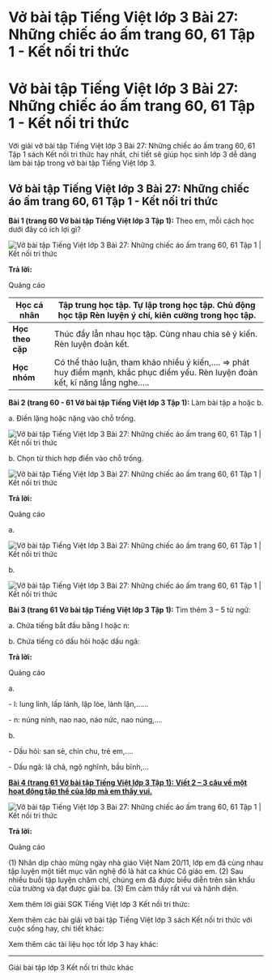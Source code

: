 # Vở bài tập Tiếng Việt lớp 3 Bài 27: Những chiếc áo ấm trang 60, 61 Tập 1 - Kết nối tri thức

# Vở bài tập Tiếng Việt lớp 3 Bài 27: Những chiếc áo ấm trang 60, 61 Tập 1 - Kết nối tri thức

Với giải vở bài tập Tiếng Việt lớp 3 Bài 27: Những chiếc áo ấm trang 60, 61 Tập 1 sách Kết nối tri thức hay nhất, chi tiết sẽ giúp học sinh lớp 3 dễ dàng làm bài tập trong vở bài tập Tiếng Việt lớp 3.

## Vở bài tập Tiếng Việt lớp 3 Bài 27: Những chiếc áo ấm trang 60, 61 Tập 1 - Kết nối tri thức

**Bài 1 (trang 60 Vở bài tập Tiếng Việt lớp 3 Tập 1):** Theo em, mỗi cách học dưới đây có ích lợi gì?

![Vở bài tập Tiếng Việt lớp 3 Bài 27: Những chiếc áo ấm trang 60, 61 Tập 1 | Kết nối tri thức](https://vietjack.com/vbt-tieng-viet-3-kn/images/bai-27-nhung-chiec-ao-am-142535.PNG)

**Trả lời:**

Quảng cáo

**Học cá nhân** |  Tập trung học tập. Tự lập trong học tập. Chủ động học tập Rèn luyện ý chí, kiên cường trong học tập.  
---|---  
**Học theo cặp** |  Thúc đẩy lẫn nhau học tập. Cùng nhau chia sẻ ý kiến. Rèn luyện đoàn kết.  
**Học nhóm** |  Có thể thảo luận, tham khảo nhiều ý kiến,…. => phát huy điểm mạnh, khắc phục điểm yếu. Rèn luyện đoàn kết, kĩ năng lắng nghe…..  
  
**Bài 2 (trang 60 - 61 Vở bài tập Tiếng Việt lớp 3 Tập 1):** Làm bài tập a hoặc b.

a. Điền lặng hoặc nặng vào chỗ trống.

![Vở bài tập Tiếng Việt lớp 3 Bài 27: Những chiếc áo ấm trang 60, 61 Tập 1 | Kết nối tri thức](https://vietjack.com/vbt-tieng-viet-3-kn/images/bai-27-nhung-chiec-ao-am-142536.PNG)

b. Chọn từ thích hợp điền vào chỗ trống.

![Vở bài tập Tiếng Việt lớp 3 Bài 27: Những chiếc áo ấm trang 60, 61 Tập 1 | Kết nối tri thức](https://vietjack.com/vbt-tieng-viet-3-kn/images/bai-27-nhung-chiec-ao-am-142537.PNG)

**Trả lời:**

Quảng cáo

a.

![Vở bài tập Tiếng Việt lớp 3 Bài 27: Những chiếc áo ấm trang 60, 61 Tập 1 | Kết nối tri thức](https://vietjack.com/vbt-tieng-viet-3-kn/images/bai-27-nhung-chiec-ao-am-142538.PNG)

b.

![Vở bài tập Tiếng Việt lớp 3 Bài 27: Những chiếc áo ấm trang 60, 61 Tập 1 | Kết nối tri thức](https://vietjack.com/vbt-tieng-viet-3-kn/images/bai-27-nhung-chiec-ao-am-142539.PNG)

**Bài 3 (trang 61 Vở bài tập Tiếng Việt lớp 3 Tập 1):** Tìm thêm 3 – 5 từ ngữ:

a. Chứa tiếng bắt đầu bằng l hoặc n:

b. Chứa tiếng có dấu hỏi hoặc dấu ngã:

**Trả lời:**

Quảng cáo

a. 

\- l: lung linh, lấp lánh, lập lòe, lành lặn,……

\- n: núng nính, nao nao, náo nức, nao núng,….

b.

\- Dấu hỏi: san sẻ, chỉn chu, trẻ em,….

\- Dấu ngã: lã chã, ngộ nghĩnh, bầu bĩnh,…

[**Bài 4 (trang 61 Vở bài tập Tiếng Việt lớp 3 Tập 1):** **Viết 2 – 3 câu về một hoạt động tập thể của lớp mà em thấy vui.**](https://vietjack.com/vbt-tieng-viet-3-kn/viet-2-3-cau-ve-mot-hoat-dong-tap-the-cua-lop-ma-em-thay-vui-vm.jsp)

![Vở bài tập Tiếng Việt lớp 3 Bài 27: Những chiếc áo ấm trang 60, 61 Tập 1 | Kết nối tri thức](https://vietjack.com/vbt-tieng-viet-3-kn/images/bai-27-nhung-chiec-ao-am-142540.PNG)

**Trả lời:**

Quảng cáo

(1) Nhân dịp chào mừng ngày nhà giáo Việt Nam 20/11, lớp em đã cùng nhau tập luyện một tiết mục văn nghệ đó là hát ca khúc Cô giáo em. (2) Sau nhiều buổi tập luyện chăm chỉ, chúng em đã được biểu diễn trên sân khấu của trường và đạt được giải ba. (3) Em cảm thấy rất vui và hãnh diện.

Xem thêm lời giải SGK Tiếng Việt lớp 3 Kết nối tri thức:

Xem thêm các bài giải vở bài tập Tiếng Việt lớp 3 sách Kết nối tri thức với cuộc sống hay, chi tiết khác:

Xem thêm các tài liệu học tốt lớp 3 hay khác:

* * *

Giải bài tập lớp 3 Kết nối tri thức khác
